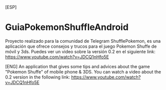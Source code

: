 [ESP]
# GuiaPokemonShuffleAndroid
Proyecto realizado para la comunidad de Telegram ShufflePokemon, es una aplicación que ofrece consejos y trucos para el juego Pokemon Shuffe de móvil y 3ds.
Puedes ver un video sobre la versión 0.2 en el siguiente link: 
https://www.youtube.com/watch?v=JDCQ1nHfo5E

[ENG]
An application that gives some tips and advices about the game "Pokemon Shuffe" of mobile phone & 3DS.
You can watch a video about the 0.2 version in the following link:
https://www.youtube.com/watch?v=JDCQ1nHfo5E


